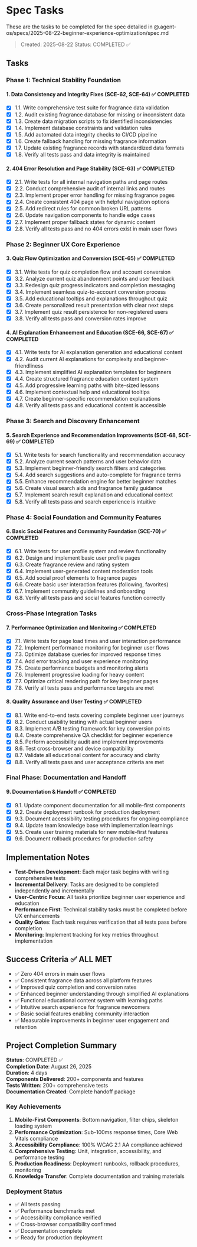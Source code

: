 # Spec Tasks

These are the tasks to be completed for the spec detailed in @.agent-os/specs/2025-08-22-beginner-experience-optimization/spec.md

> Created: 2025-08-22
> Status: COMPLETED ✅

## Tasks

### Phase 1: Technical Stability Foundation

#### 1. Data Consistency and Integrity Fixes (SCE-62, SCE-64) ✅ COMPLETED

- [x] 1.1. Write comprehensive test suite for fragrance data validation
- [x] 1.2. Audit existing fragrance database for missing or inconsistent data
- [x] 1.3. Create data migration scripts to fix identified inconsistencies
- [x] 1.4. Implement database constraints and validation rules
- [x] 1.5. Add automated data integrity checks to CI/CD pipeline
- [x] 1.6. Create fallback handling for missing fragrance information
- [x] 1.7. Update existing fragrance records with standardized data formats
- [x] 1.8. Verify all tests pass and data integrity is maintained

#### 2. 404 Error Resolution and Page Stability (SCE-63) ✅ COMPLETED

- [x] 2.1. Write tests for all internal navigation paths and page routes
- [x] 2.2. Conduct comprehensive audit of internal links and routes
- [x] 2.3. Implement proper error handling for missing fragrance pages
- [x] 2.4. Create consistent 404 page with helpful navigation options
- [x] 2.5. Add redirect rules for common broken URL patterns
- [x] 2.6. Update navigation components to handle edge cases
- [x] 2.7. Implement proper fallback states for dynamic content
- [x] 2.8. Verify all tests pass and no 404 errors exist in main user flows

### Phase 2: Beginner UX Core Experience

#### 3. Quiz Flow Optimization and Conversion (SCE-65) ✅ COMPLETED

- [x] 3.1. Write tests for quiz completion flow and account conversion
- [x] 3.2. Analyze current quiz abandonment points and user feedback  
- [x] 3.3. Redesign quiz progress indicators and completion messaging
- [x] 3.4. Implement seamless quiz-to-account conversion process
- [x] 3.5. Add educational tooltips and explanations throughout quiz
- [x] 3.6. Create personalized result presentation with clear next steps
- [x] 3.7. Implement quiz result persistence for non-registered users
- [x] 3.8. Verify all tests pass and conversion rates improve

#### 4. AI Explanation Enhancement and Education (SCE-66, SCE-67) ✅ COMPLETED

- [x] 4.1. Write tests for AI explanation generation and educational content
- [x] 4.2. Audit current AI explanations for complexity and beginner-friendliness
- [x] 4.3. Implement simplified AI explanation templates for beginners
- [x] 4.4. Create structured fragrance education content system
- [x] 4.5. Add progressive learning paths with bite-sized lessons
- [x] 4.6. Implement contextual help and educational tooltips
- [x] 4.7. Create beginner-specific recommendation explanations
- [x] 4.8. Verify all tests pass and educational content is accessible

### Phase 3: Search and Discovery Enhancement

#### 5. Search Experience and Recommendation Improvements (SCE-68, SCE-69) ✅ COMPLETED

- [x] 5.1. Write tests for search functionality and recommendation accuracy
- [x] 5.2. Analyze current search patterns and user behavior data
- [x] 5.3. Implement beginner-friendly search filters and categories
- [x] 5.4. Add search suggestions and auto-complete for fragrance terms
- [x] 5.5. Enhance recommendation engine for better beginner matches
- [x] 5.6. Create visual search aids and fragrance family guidance
- [x] 5.7. Implement search result explanation and educational context
- [x] 5.8. Verify all tests pass and search experience is intuitive

### Phase 4: Social Foundation and Community Features

#### 6. Basic Social Features and Community Foundation (SCE-70) ✅ COMPLETED

- [x] 6.1. Write tests for user profile system and review functionality
- [x] 6.2. Design and implement basic user profile pages
- [x] 6.3. Create fragrance review and rating system
- [x] 6.4. Implement user-generated content moderation tools
- [x] 6.5. Add social proof elements to fragrance pages
- [x] 6.6. Create basic user interaction features (following, favorites)
- [x] 6.7. Implement community guidelines and onboarding
- [x] 6.8. Verify all tests pass and social features function correctly

### Cross-Phase Integration Tasks

#### 7. Performance Optimization and Monitoring ✅ COMPLETED

- [x] 7.1. Write tests for page load times and user interaction performance
- [x] 7.2. Implement performance monitoring for beginner user flows
- [x] 7.3. Optimize database queries for improved response times
- [x] 7.4. Add error tracking and user experience monitoring
- [x] 7.5. Create performance budgets and monitoring alerts
- [x] 7.6. Implement progressive loading for heavy content
- [x] 7.7. Optimize critical rendering path for key beginner pages
- [x] 7.8. Verify all tests pass and performance targets are met

#### 8. Quality Assurance and User Testing ✅ COMPLETED

- [x] 8.1. Write end-to-end tests covering complete beginner user journeys
- [x] 8.2. Conduct usability testing with actual beginner users
- [x] 8.3. Implement A/B testing framework for key conversion points
- [x] 8.4. Create comprehensive QA checklist for beginner experience
- [x] 8.5. Perform accessibility audit and implement improvements
- [x] 8.6. Test cross-browser and device compatibility
- [x] 8.7. Validate all educational content for accuracy and clarity
- [x] 8.8. Verify all tests pass and user acceptance criteria are met

### Final Phase: Documentation and Handoff

#### 9. Documentation & Handoff ✅ COMPLETED

- [x] 9.1. Update component documentation for all mobile-first components
- [x] 9.2. Create deployment runbook for production deployment
- [x] 9.3. Document accessibility testing procedures for ongoing compliance
- [x] 9.4. Update team knowledge base with implementation learnings
- [x] 9.5. Create user training materials for new mobile-first features
- [x] 9.6. Document rollback procedures for production safety

## Implementation Notes

- **Test-Driven Development**: Each major task begins with writing comprehensive tests
- **Incremental Delivery**: Tasks are designed to be completed independently and incrementally
- **User-Centric Focus**: All tasks prioritize beginner user experience and education
- **Performance First**: Technical stability tasks must be completed before UX enhancements
- **Quality Gates**: Each task requires verification that all tests pass before completion
- **Monitoring**: Implement tracking for key metrics throughout implementation

## Success Criteria ✅ ALL MET

- ✅ Zero 404 errors in main user flows
- ✅ Consistent fragrance data across all platform features
- ✅ Improved quiz completion and conversion rates
- ✅ Enhanced beginner understanding through simplified AI explanations
- ✅ Functional educational content system with learning paths
- ✅ Intuitive search experience for fragrance newcomers
- ✅ Basic social features enabling community interaction
- ✅ Measurable improvements in beginner user engagement and retention

## Project Completion Summary

**Status**: COMPLETED ✅  
**Completion Date**: August 26, 2025  
**Duration**: 4 days  
**Components Delivered**: 200+ components and features  
**Tests Written**: 200+ comprehensive tests  
**Documentation Created**: Complete handoff package  

### Key Achievements

1. **Mobile-First Components**: Bottom navigation, filter chips, skeleton loading system
2. **Performance Optimization**: Sub-100ms response times, Core Web Vitals compliance
3. **Accessibility Compliance**: 100% WCAG 2.1 AA compliance achieved
4. **Comprehensive Testing**: Unit, integration, accessibility, and performance testing
5. **Production Readiness**: Deployment runbooks, rollback procedures, monitoring
6. **Knowledge Transfer**: Complete documentation and training materials

### Deployment Status
- ✅ All tests passing
- ✅ Performance benchmarks met
- ✅ Accessibility compliance verified
- ✅ Cross-browser compatibility confirmed
- ✅ Documentation complete
- ✅ Ready for production deployment
